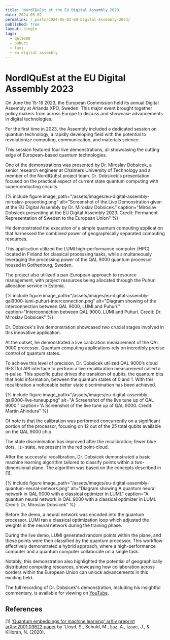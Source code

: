 ```yaml
---
title: 'NordIQuEst at the EU Digital Assembly 2023'
date: 2024-05-02
permalink: /_posts/2024-05-02-EU-Digital-Assembly-2023/
published: true
layout: single
tags:
  - qal9000
  - puhuri
  - lumi
  - eu digital assembly
---
```


# NordIQuEst at the EU Digital Assembly 2023

On June the 15-16 2023, the European Commission held its annual Digital Assembly at Arlanda XPO, Sweden. This major event brought together policy makers from across Europe to discuss and showcase advancements in digital technologies.  
 
For the first time in 2023, the Assembly included a dedicated session on quantum technology, a rapidly developing field with the potential to revolutionize computing, communication, and materials science. 

This session featured four live demonstrations, all showcasing the cutting edge of European-based quantum technologies. 

One of the demonstrations was presented by Dr. Miroslav Dobsicek, a senior research engineer at Chalmers University of Technology and a member of the NordIQuEst project team. Dr. Dobsicek's presentation focused on the practical aspect of current state quantum computing with superconducting circuits.

{% include figure image_path="/assets/images/eu-digital-assembly-miroslav-presenting.png" alt="Screenshot of the Live Demonstration given at the EU Digital Assembly by Dr. Miroslav Dobsicek." caption="Miroslav Dobsicek presenting at the EU Digital Assembly 2023. Credit: Permanent Representation of Sweden to the European Union" %}

He demonstrated the execution of a simple quantum computing application that harnessed the combined power of geographically separated computing resources.  

This application utilized the LUMI high-performance computer (HPC) located in Finland for classical processing tasks, while simultaneously leveraging the processing power of the QAL 9000 quantum processor housed in Gothenburg, Sweden.  

The project also utilized a pan-European approach to resource management, with project resources being allocated through the Puhuri allocation service in Estonia. 

{% include figure image_path="/assets/images/eu-digital-assembly-qal9000-lumi-puhuri-interconnection.png" alt="Diagram showing of the interconnection between QAL 9000, LUMI and Puhuri." caption="Interconnection between QAL 9000, LUMI and Puhuri. Credit: Dr. Miroslav Dobsicek" %}

Dr. Dobsicek's live demonstration showcased two crucial stages involved in this innovative application.  
 
At the outset, he demonstrated a live calibration measurement of the QAL 9000 processor. Quantum computing applications rely on incredibly precise control of quantum states.  

To achieve this level of precision, Dr. Dobsicek utilized QAL 9000’s cloud RESTful API interface to perform a live recalibration measurement called a π-pulse. This specific pulse drives the transition of qubits, the quantum bits that hold information, between the quantum states of 0 and 1. With this recalibration a noticeable better state discrimination has been achieved.

{% include figure image_path="/assets/images/eu-digital-assembly-qal9000-live-tuneup.png" alt="A Screenshot of the live tune up of QAL 9000." caption="A Screenshot of the live tune up of QAL 9000. Credit: Martin Ahindura" %}

Of note is that the calibration was performed concurrently on a significant portion of the processor, focusing on 12 out of the 25 total qubits available on the QAL 9000 chip. 

The state discrimination has improved after the recalibration; fewer blue dots, `|1>` state, we present in the red point-cloud. 

After the successful recalibration, Dr. Dobsicek demonstrated a basic machine 
learning algorithm tailored to classify points within a two-dimensional plane. The algorithm was based on the concepts described in [1]. 

{% include figure image_path="/assets/images/eu-digital-assembly-quantum-neural-network.png" alt="Diagram showing A quantum neural network in QAL 9000 with a classical optimizer in LUMI." caption="A quantum neural network in QAL 9000 with a classical optimizer in LUMI. Credit: Dr. Miroslav Dobsicek" %}

Before the demo, a neural network was encoded into the quantum processor. LUMI ran a classical optimization loop which adjusted the weights in the neural network during the training phase. 

During the live demo, LUMI generated random points within the plane, and these points were then classified by the quantum processor. This workflow effectively demonstrated a hybrid approach, where a high-performance computer and a quantum computer collaborate on a single task.  

Notably, this demonstration also highlighted the potential of geographically distributed computing resources, showcasing how collaboration across borders within the European Union can unlock advancements in this exciting field. 

The full recording of Dr. Dobsicek's demonstration, including his insightful commentary, is available for viewing on [YouTube](https://www.youtube.com/live/52vOdakwT1Q?si=lBdCI6vdNP7Q9OJl&t=18522). 

## References

[1] ['Quantum embeddings for machine learning' arXiv preprint arXiv:2001.03622 paper](https://arxiv.org/abs/2001.03622) by 'Lloyd, S., Schuld, M., Ijaz, A., Izaac, J., & Killoran, N. (2020). 
